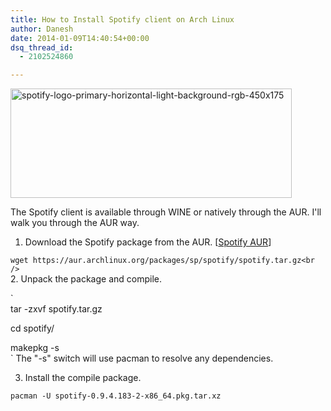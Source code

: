 ```yaml
---
title: How to Install Spotify client on Arch Linux
author: Danesh
date: 2014-01-09T14:40:54+00:00
dsq_thread_id:
  - 2102524860

---
```

<a href="/posts/install-spotify-client-arch-linux/spotify-logo-primary-horizontal-light-background-rgb-450x175/" rel="attachment wp-att-3411"><img loading="lazy" class="alignnone size-full wp-image-3411" alt="spotify-logo-primary-horizontal-light-background-rgb-450x175" src="/wp-content/uploads/2014/01/spotify-logo-primary-horizontal-light-background-rgb-450x175.jpg" width="450" height="175" /></a>

The Spotify client is available through WINE or natively through the AUR. I'll walk you through the AUR way.

1. Download the Spotify package from the AUR. [[Spotify AUR][1]]

`wget https://aur.archlinux.org/packages/sp/spotify/spotify.tar.gz<br />
`  
2. Unpack the package and compile.

`<br />
tar -zxvf spotify.tar.gz</p>
<p>cd spotify/</p>
<p>makepkg -s<br />
`  
The "-s" switch will use pacman to resolve any dependencies.

3. Install the compile package.

`pacman -U spotify-0.9.4.183-2-x86_64.pkg.tar.xz`

 [1]: https://aur.archlinux.org/packages/spotify/